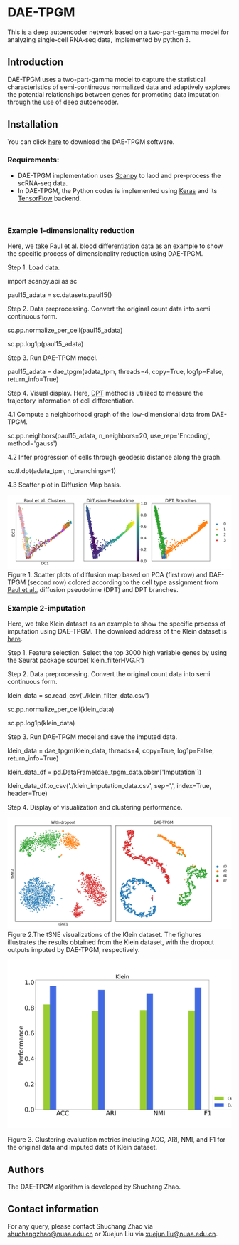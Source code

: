 # DAE-TPGM
This is a deep autoencoder network based on a two-part-gamma model for analyzing single-cell RNA-seq data, implemented by python 3.

## Introduction
DAE-TPGM uses a two-part-gamma model to capture the statistical characteristics of semi-continuous normalized data and adaptively explores the potential relationships between genes for promoting data imputation through the use of deep autoencoder.

## <a name="compilation"></a>  Installation

You can click [here](https://github.com/PUGEA/DAE-TPGM) to download the DAE-TPGM software. 


### Requirements:

*   DAE-TPGM implementation uses [Scanpy](https://github.com/theislab/scanpy) to laod and pre-process the scRNA-seq data.
*   In DAE-TPGM, the Python codes is implemented using [Keras](https://github.com/keras-team/keras) and its [TensorFlow](https://github.com/tensorflow/tensorflow) backend.

&nbsp;




### Example 1-dimensionality reduction

Here, we take Paul et al. blood differentiation data as an example to show the specific process of dimensionality reduction using DAE-TPGM.

Step 1. Load data.

import scanpy.api as sc

paul15_adata = sc.datasets.paul15()

Step 2. Data preprocessing. Convert the original count data into semi continuous form.

sc.pp.normalize_per_cell(paul15_adata)

sc.pp.log1p(paul15_adata)

Step 3. Run DAE-TPGM model.

paul15_adata = dae_tpgm(adata_tpm, threads=4, copy=True, log1p=False, return_info=True)

Step 4. Visual display. Here, [DPT](https://www.nature.com/articles/nmeth.3971) method is utilized to measure the trajectory information of cell differentiation.

4.1 Compute a neighborhood graph of the low-dimensional data from DAE-TPGM.

sc.pp.neighbors(paul15_adata, n_neighbors=20, use_rep='Encoding', method='gauss')

4.2 Infer progression of cells through geodesic distance along the graph.

sc.tl.dpt(adata_tpm, n_branchings=1)

4.3 Scatter plot in Diffusion Map basis.

![Image text](https://github.com/PUGEA/DAE-TPGM/blob/main/demo_images/paul_2.png)
Figure 1. Scatter plots of diffusion map based on PCA (first row) and DAE-TPGM (second row) colored according to the cell type assignment from [Paul et al.](https://www.cell.com/cell/fulltext/S0092-8674(15)01493-2?_returnURL=https%3A%2F%2Flinkinghub.elsevier.com%2Fretrieve%2Fpii%2FS0092867415014932%3Fshowall%3Dtrue), diffusion pseudotime (DPT) and DPT branches.


### Example 2-imputation
Here, we take Klein dataset as an example to show the specific process of imputation using DAE-TPGM. The download address of the Klein dataset is [here](https://scrnaseq-public-datasets.s3.amazonaws.com/scater-objects/klein.rds).

Step 1. Feature selection. Select the top 3000 high variable genes by using the Seurat package
source('klein_filterHVG.R')

Step 2. Data preprocessing. Convert the original count data into semi continuous form.

klein_data = sc.read_csv('./klein_filter_data.csv')

sc.pp.normalize_per_cell(klein_data)

sc.pp.log1p(klein_data)

Step 3. Run DAE-TPGM model and save the imputed data.

klein_data = dae_tpgm(klein_data, threads=4, copy=True, log1p=False, return_info=True)

klein_data_df = pd.DataFrame(dae_tpgm_data.obsm['Imputation'])

klein_data_df.to_csv('./klein_imputation_data.csv', sep=',', index=True, header=True)

Step 4. Display of visualization and clustering performance.

![Image text](https://github.com/PUGEA/DAE-TPGM/blob/main/demo_images/klein_tsne_2.png)
Figure 2.The tSNE visualizations of the Klein dataset. The fighures illustrates the results obtained from the Klein dataset, with the dropout outputs imputed by DAE-TPGM, respectively.


![Image text](https://github.com/PUGEA/DAE-TPGM/blob/main/demo_images/klein_evaluation.png)

Figure 3. Clustering evaluation metrics including ACC, ARI, NMI, and F1 for the original data and imputed data of Klein dataset.

## Authors

The DAE-TPGM algorithm is developed by Shuchang Zhao. 

## Contact information

For any query, please contact Shuchang Zhao via shuchangzhao@nuaa.edu.cn or Xuejun Liu via xuejun.liu@nuaa.edu.cn.
